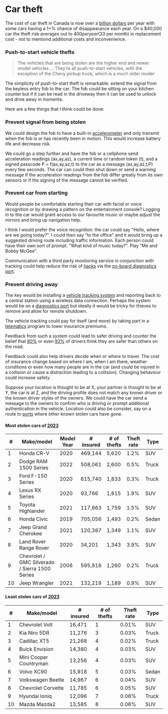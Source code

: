 # Car theft

The cost of car theft in Canada is now over a [billion dollars](https://www.canadianunderwriter.ca/insurance/the-top-10-stolen-cars-in-canada-1004240044/) per year with some cars having a 1+% chance of disappearance each year. On a $40,000 car the theft risk averages out to $400 per year ($33 per month) in replacement cost - not to mentiond additional costs and inconvenience.

### Push-to-start vehicle thefts

> The vehicles that are being stolen are the higher end and newer model vehicles  ... They’re all push-to-start vehicles, with the exception of the Chevy pickup truck, which is a much older moder

The simplicity of push-to-start theft is remarkable: extend the signal from the keyless entry fob to the car. The fob could be sitting on your kitchen counter but if it can be read in the driveway then it can be used to unlock and drive away in moments.

Here are a few things that I think could be done:
                                                          
### Prevent signal from being stolen

We could design the fob to have a built-in [accelerometer](https://spectrum.ieee.org/how-accelerometers-will-soon-thwart-car-thieves) and only transmit when the fob is or has recently been in motion. This would increase battery life and decrease risk.

We could go a step further and have the fob or a cellphone send acceleration readings (ax,ay,az), a current time or random token (t), and a signed passcode P = f(ax,ay,az,t) to the car as a message (ax,ay,az,t,P) every few seconds. The car can could then shut down or send a warning message if the acceleration readings from the fob differ greatly from its own sensors or if the signing of the message cannot be verified.

### Prevent car from starting

Would people be comfortable starting their car with facial or voice recognition or by drawing a pattern on the entertainment console? Logging in to the car would grant access to our favourite music or maybe adjust the mirrors and bring up navigation help.

I think I would prefer the voice recognition: the car could say "Hello, where are we going today?". I could then say "to the office" and it would bring up a suggested driving route including traffic information. Each person could have their own sort of prompt. "What kind of music today?". Play "Me and Bobby McGee".

Communication with a third party monitoring service in conjunction with tracking could help reduce the risk of [hacks](https://www.freecodecamp.org/news/hacking-cars-a-guide-tutorial-on-how-to-hack-a-car-5eafcfbbb7ec/) via the [on-board diagnostics port](https://en.wikipedia.org/wiki/On-board_diagnostics).

### Prevent driving away

The key would be installing a [vehicle tracking system](https://en.wikipedia.org/wiki/Vehicle_tracking_system) and reporting back to a central station using a wireless data connection. Perhaps the system would be on a [diagnostics port](https://en.wikipedia.org/wiki/On-board_diagnostics) but ideally it would be tricky for thieves to remove and allow for remote shutdown.

The vehicle tracking could pay for itself (and more) by taking part in a [telematics](https://www.sonnet.ca/blog/auto/insurance/what-is-usage-based-insurance) program to lower insurance premiums.

Feedback from such a system could lead to safer driving and counter the belief that [80%](https://www.insurancebusinessmag.com/ca/news/breaking-news/80-of-drivers-think-theyre-safer-than-others-on-the-road--survey-97058.aspx) or even [93%](https://www.smithlawco.com/blog/2017/december/do-most-drivers-really-think-they-are-above-aver) of drivers think they are safer than others on the road. 

Feedback could also help drivers decide when or where to travel. The cost of insurance change based on where I am, when I am there, weather conditions or even how many people are in the car (and could be injured in a collision or cause a distraction leading to a collision). Changing behaviour could increase safety.

Suppose your location is thought to be at X, your partner is thought to be at Y, the car is at Z, and the driving profile does not match any known driver or the known driver styles of the owners. We could have the car send a message to the owners to confirm who is driving or prompt additional authentication in the vehicle. Location could also be consider, say on a route to [ports](https://www.thestar.com/news/gta/port-of-montreal-a-theft-hub-for-toronto-s-stolen-vehicles-shipped-abroad/article_e2049b4a-d9b4-5360-9b5a-b09cd479336a.html) where other known stolen cars have gone. 

#### Most stolen cars of [2023](https://rates.ca/resources/10-most-stolen-vehicles-canada-announced)

|	# |	Make/model |	Model Year |	# insured |	# of thefts |	Theft rate |	Type |
|	- |	- |	- |	- |	- |	- |	- |
|	1 |	Honda CR-V |	2020 |	469,144 |	5,620 |	1.2% |	SUV |
|	2 |	Dodge RAM 1500 Series |	2022 |	508,061 |	2,600 |	0.5% |	Truck |
|	3 |	Ford F-150 Series |	2020 |	615,740 |	1,833 |	0.3% |	Truck |
|	4 |	Lexus RX Series |	2020 |	93,766 |	1,815 |	1.9% |	SUV |
|	5 |	Toyota Highlander |	2021 |	117,663 |	1,759 |	1.5% |	SUV |
|	6 |	Honda Civic |	2019 |	705,056 |	1,493 |	0.2% |	Sedan |
|	7 |	Jeep Grand Cherokee |	2021 |	120,387 |	1,349 |	1.1% |	SUV |
|	8 |	Land Rover Range Rover |	2020 |	34,201 |	1,343 |	3.9% |	SUV |
|	9 |	Chevrolet / GMC Silverado / Sierra 1500 Series |	2006 |	595,816 |	1,260 |	0.2% |	Truck |
|	10 |	Jeep Wrangler |	2021 |	132,219 |	1,189 |	0.9% |	SUV |

#### Least stolen cars of [2023](https://rates.ca/resources/10-most-stolen-vehicles-canada-announced)

|	# |	Make/model |	# insured |	# of thefts |	Theft rate |	Type |
|	- |	- |	- |	- |	- |	- |
|	1 |	Chevrolet Volt |	16,471 |	1 |	0.01% |	SUV |
|	2 |	Kia Niro 5DR |	11,276 |	3 |	0.03% |	Truck |
|	3 |	Cadillac XT5 |	21,268 |	4 |	0.02% |	Truck |
|	4 |	Buick Envision |	14,380 |	4 |	0.03% |	SUV |
|	5 |	Mini Cooper Countryman |	13,256 |	4 |	0.03% |	SUV |
|	6 |	Volvo XC90 |	15,918 |	5 |	0.03% |	Sedan |
|	7 |	Volkswagen Beetle |	14,967 |	6 |	0.04% |	SUV |
|	8 |	Chevrolet Corvette |	11,785 |	6 |	0.05% |	SUV |
|	9 |	Hyundai Ioniq |	12,096 |	7 |	0.06% |	Truck |
|	10 |	Mazda Mazda2 |	13,585 |	8 |	0.06% |	SUV |

